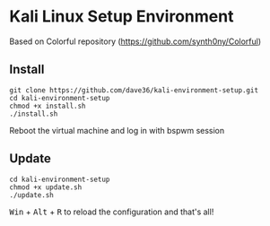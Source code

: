 # Kali Linux Setup Environment
Based on Colorful repository (https://github.com/synth0ny/Colorful) 

## Install
```
git clone https://github.com/dave36/kali-environment-setup.git
cd kali-environment-setup
chmod +x install.sh
./install.sh
```

Reboot the virtual machine and log in with bspwm session

## Update
```
cd kali-environment-setup
chmod +x update.sh
./update.sh
```

<kbd>Win</kbd> + <kbd>Alt</kbd> + <kbd>R</kbd> to reload the configuration and that's all!

